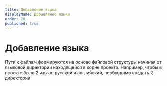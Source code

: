 ```yaml
---
title: Добавление языка
displayName: Добавление языка
order: 20
published: true
---
```


# Добавление языка

Пути к файлам формируются на основе файловой структуры начиная от языковой директории находящейся в корне проекта.
Например, чтобы в проекте было 2 языка: русский и английский, необходимо создать 2 директории
